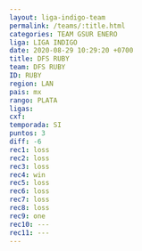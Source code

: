```yaml
---
layout: liga-indigo-team
permalink: /teams/:title.html
categories: TEAM GSUR ENERO
liga: LIGA INDIGO
date: 2020-08-29 10:29:20 +0700
title: DFS RUBY
team: DFS RUBY
ID: RUBY
region: LAN
pais: mx
rango: PLATA
ligas: 
cxf: 
temporada: SI
puntos: 3
diff: -6
rec1: loss
rec2: loss
rec3: loss
rec4: win
rec5: loss
rec6: loss
rec7: loss
rec8: loss
rec9: one
rec10: ---
rec11: ---
---
```

